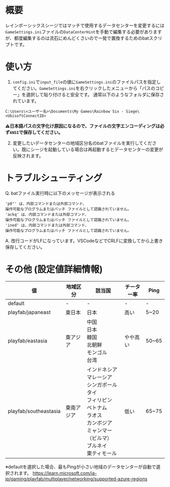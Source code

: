 # 概要
レインボーシックスシージではマッチで使用するデータセンターを変更するには`GameSettings.ini`ファイルの`DataCenterHint`を手動で編集する必要がありますが、都度編集するのは流石にめんどくさいので一発で置換するためのbatスクリプトです。

# 使い方
1. `config.ini`で`input_file`の値に`GameSettings.ini`のファイルパスを指定してください。`GameSettings.ini`を右クリックしたメニューから「パスのコピー」を選択して貼り付けると安全です。
通常以下のようなフォルダに保存されています。
```
C:\Users\<ユーザー名>\Documents\My Games\Rainbow Six - Siege\<UbisoftConnectID>
```
**⚠日本語パスの文字化け原因になるので、ファイルの文字エンコーディングは必ず`ANSI`で保存してください。**

2. 変更したいデータセンターの地域区分名のbatファイルを実行してください。既にシージを起動している場合は再起動するとデータセンターの変更が反映されます。

# トラブルシューティング
Q. batファイル実行時に以下のメッセージが表示される
```
'p0"' は、内部コマンドまたは外部コマンド、
操作可能なプログラムまたはバッチ ファイルとして認識されていません。
'ackq' は、内部コマンドまたは外部コマンド、
操作可能なプログラムまたはバッチ ファイルとして認識されていません。
'ined' は、内部コマンドまたは外部コマンド、
操作可能なプログラムまたはバッチ ファイルとして認識されていません。
```
A. 改行コードがLFになっています。VSCodeなどでCRLFに変換してから上書き保存してください。

# その他 (設定値詳細情報)
| 値                    | 地域区分   | 該当国                                                                                                                                                   | チーター率 | Ping  | 
| --------------------- | ---------- | -------------------------------------------------------------------------------------------------------------------------------------------------------- | ---------- | ----- | 
| default               | -     | -                                                                                                                                                     | -       | -  | 
| playfab/japaneast     | 東日本     | 日本                                                                                                                                                     | 高い       | 5~20  | 
| playfab/eastasia      | 東アジア   | 中国<br>日本<br>韓国<br>北朝鮮<br>モンゴル<br>台湾                                                                                                       | やや高い   | 50~65 | 
| playfab/southeastasia | 東南アジア | インドネシア<br>マレーシア<br>シンガポール<br>タイ<br>フィリピン<br>ベトナム<br>ラオス<br>カンボジア<br>ミャンマー（ビルマ）<br>ブルネイ<br>東ティモール | 低い       | 65~75 | 

※defaultを選択した場合、最もPingが小さい地域のデータセンターが自動で選択されます。
https://learn.microsoft.com/ja-jp/gaming/playfab/multiplayer/networking/supported-azure-regions
